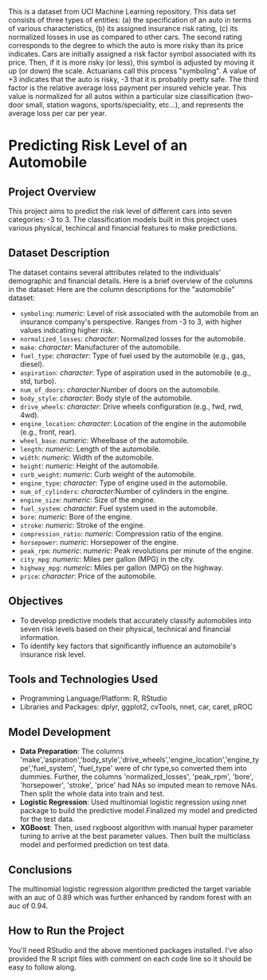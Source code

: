 This is a dataset from UCI Machine Learning repository. This data set consists of three types of entities: (a) the specification of an auto in terms of various characteristics, (b) its assigned insurance risk rating, (c) its normalized losses in use as compared to other cars.  The second rating corresponds to the degree to which the auto is more risky than its price indicates. Cars are initially assigned a risk factor symbol associated with its price.   Then, if it is more risky (or less), this symbol is adjusted by moving it up (or down) the scale.  Actuarians call this process "symboling".  A value of +3 indicates that the auto is risky, -3 that it is probably pretty safe.
The third factor is the relative average loss payment per insured vehicle year.  This value is normalized for all autos within a particular size classification (two-door small, station wagons, sports/speciality, etc...), and represents the average loss per car per year.

# Predicting Risk Level of an Automobile

## Project Overview
This project aims to predict the risk level of different cars into seven categories: -3 to 3. The classification models built in this project uses various physical, techincal and financial features to make predictions.

## Dataset Description
The dataset contains several attributes related to the individuals' demographic and financial details. Here is a brief overview of the columns in the dataset:
Here are the column descriptions for the "automobile" dataset:

- `symboling`: _numeric_: Level of risk associated with the automobile from an insurance company's perspective. Ranges from -3 to 3, with higher values indicating higher risk.
- `normalized_losses`: _character_: Normalized losses for the automobile.
- `make`: _character_: Manufacturer of the automobile.
- `fuel_type`: _character_: Type of fuel used by the automobile (e.g., gas, diesel).
- `aspiration`: _character_: Type of aspiration used in the automobile (e.g., std, turbo).
- `num_of_doors`:  _character_:Number of doors on the automobile.
- `body_style`: _character_: Body style of the automobile.
- `drive_wheels`: _character_: Drive wheels configuration (e.g., fwd, rwd, 4wd).
- `engine_location`: _character_: Location of the engine in the automobile (e.g., front, rear).
- `wheel_base`: _numeric_: Wheelbase of the automobile.
- `length`: _numeric_: Length of the automobile.
- `width`: _numeric_: Width of the automobile.
- `height`: _numeric_: Height of the automobile.
- `curb_weight`: _numeric_: Curb weight of the automobile.
- `engine_type`: _character_: Type of engine used in the automobile.
- `num_of_cylinders`:  _character_:Number of cylinders in the engine.
- `engine_size`: _numeric_: Size of the engine.
- `fuel_system`: _character_: Fuel system used in the automobile.
- `bore`: _numeric_: Bore of the engine.
- `stroke`: _numeric_: Stroke of the engine.
- `compression_ratio`: _numeric_: Compression ratio of the engine.
- `horsepower`: _numeric_: Horsepower of the engine.
- `peak_rpm`: _numeric_: _numeric_: Peak revolutions per minute of the engine.
- `city_mpg`: _numeric_: Miles per gallon (MPG) in the city.
- `highway_mpg`: _numeric_: Miles per gallon (MPG) on the highway.
- `price`: _character_: Price of the automobile.

## Objectives
- To develop predictive models that accurately classify automobiles into seven risk levels based on their physical, technical and financial information.
- To identify key factors that significantly influence an automobile's insurance risk level.

## Tools and Technologies Used
- Programming Language/Platform: R, RStudio
- Libraries and Packages: dplyr, ggplot2, cvTools, nnet, car, caret, pROC

## Model Development
- __Data Preparation__: The columns 'make','aspiration','body_style','drive_wheels','engine_location','engine_type','fuel_system', 'fuel_type' were of chr type,so converted them into dummies. Further, the columns 'normalized_losses', 'peak_rpm', 'bore', 'horsepower', 'stroke', 'price' had NAs so imputed mean to remove NAs. Then split the whole data into train and test. 
- __Logistic Regression__: Used multinomial logistic regression using nnet package to build the predictive model.Finalized my model and predicted for the test data.
- __XGBoost__: Then, used rxgboost algorithm with manual hyper parameter tuning to arrive at the best parameter values. Then built the multiclass model and performed prediction on test data.

## Conclusions
The multinomial logistic regression algorithm predicted the target variable with an auc of 0.89 which was further enhanced by random forest with an auc of 0.94.

## How to Run the Project
You'll need RStudio and the above mentioned packages installed. I've also provided the R script files with comment on each code line so it should be easy to follow along.
